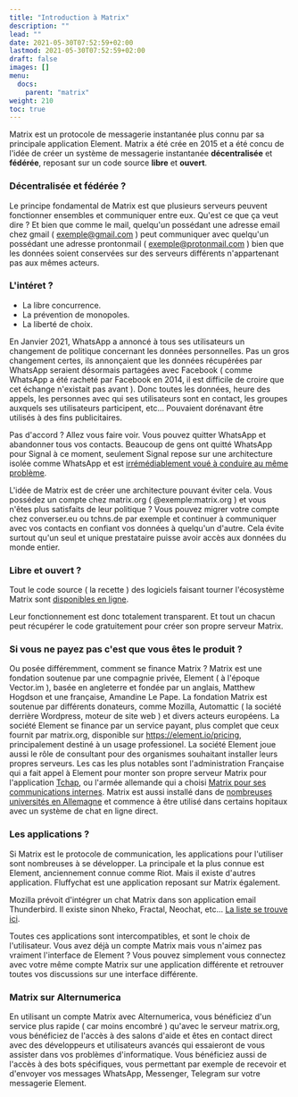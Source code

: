 ```yaml
---
title: "Introduction à Matrix"
description: ""
lead: ""
date: 2021-05-30T07:52:59+02:00
lastmod: 2021-05-30T07:52:59+02:00
draft: false
images: []
menu:
  docs:
    parent: "matrix"
weight: 210
toc: true
---
```




Matrix est un protocole de messagerie instantanée plus connu par sa principale application Element.
Matrix a été crée en 2015 et a été concu de l'idée de créer un système de messagerie instantanée **décentralisée** et **fédérée**, reposant sur un code source **libre** et **ouvert**.

### Décentralisée et fédérée ?

Le principe fondamental de Matrix est que plusieurs serveurs peuvent fonctionner ensembles et communiquer entre eux. Qu'est ce que ça veut dire ? Et bien que comme le mail, quelqu'un possédant une adresse email chez gmail ( exemple@gmail.com ) peut communiquer avec quelqu'un possédant une adresse prontonmail ( exemple@protonmail.com ) bien que les données soient conservées sur des serveurs différents n'appartenant pas aux mêmes acteurs.

### L'intéret ?

- La libre concurrence.
- La prévention de monopoles.
- La liberté de choix.

En Janvier 2021, WhatsApp a annoncé à tous ses utilisateurs un changement de politique concernant les données personnelles. Pas un gros changement certes, ils annonçaient que les données récupérées par WhatsApp seraient désormais partagées avec Facebook ( comme WhatsApp a été racheté par Facebook en 2014, il est difficile de croire que cet échange n'existait pas avant ). Donc toutes les données, heure des appels, les personnes avec qui ses utilisateurs sont en contact, les groupes auxquels ses utilisateurs participent, etc... Pouvaient dorénavant être utilisés à des fins publicitaires.

Pas d'accord ? Allez vous faire voir. Vous pouvez quitter WhatsApp et abandonner tous vos contacts.
Beaucoup de gens ont quitté WhatsApp pour Signal à ce moment, seulement Signal repose sur une architecture isolée comme WhatsApp et est [irrémédiablement voué à conduire au même problème](https://matrix.org/blog/2020/01/02/on-privacy-versus-freedom).

L'idée de Matrix est de créer une architecture pouvant éviter cela. Vous possédez un compte chez matrix.org ( @exemple:matrix.org ) et vous n'êtes plus satisfaits de leur politique ? Vous pouvez migrer votre compte chez converser.eu ou tchns.de par exemple et continuer à communiquer avec vos contacts en confiant vos données à quelqu'un d'autre.
Cela évite surtout qu'un seul et unique prestataire puisse avoir accès aux données du monde entier.

### Libre et ouvert ?

Tout le code source ( la recette ) des logiciels faisant tourner l'écosystème Matrix sont [disponibles en ligne](https://github.com/matrix-org/).

Leur fonctionnement est donc totalement transparent. Et tout un chacun peut récupérer le code gratuitement pour créer son propre serveur Matrix.


### Si vous ne payez pas c'est que vous êtes le produit ?

Ou posée différemment, comment se finance Matrix ?
Matrix est une fondation soutenue par une compagnie privée, Element ( à l'époque Vector.im ), basée en angleterre et fondée par un anglais, Matthew Hogdson et une française, Amandine Le Pape.
La fondation Matrix est soutenue par différents donateurs, comme Mozilla, Automattic ( la société derrière Wordpress, moteur de site web ) et divers acteurs européens.
La société Element se finance par un service payant, plus complet que ceux fournit par matrix.org, disponible sur https://element.io/pricing, principalement destiné à un usage professionel.
La société Element joue aussi le rôle de consultant pour des organismes souhaitant installer leurs propres serveurs. Les cas les plus notables sont l'administration Française qui a fait appel à Element pour monter son propre serveur Matrix pour l'application [Tchap](https://www.tchap.gouv.fr/), ou l'armée allemande qui a choisi [Matrix pour ses communications internes](https://techastuce.com/matrix-instant-messenger-la-bundeswehr-mise-sur-lopen-source-en-service/).
Matrix est aussi installé dans de [nombreuses universités en Allemagne](https://doc.matrix.tu-dresden.de/en/why/) et commence à être utilisé dans certains hopitaux avec un système de chat en ligne direct.

### Les applications ?

Si Matrix est le protocole de communication, les applications pour l'utiliser sont nombreuses à se développer.
La principale et la plus connue est Element, anciennement connue comme Riot.
Mais il existe d'autres application. Fluffychat est une application reposant sur Matrix également.

Mozilla prévoit d'intégrer un chat Matrix dans son application email Thunderbird. Il existe sinon Nheko, Fractal, Neochat, etc...
[La liste se trouve ici](https://matrix.org/clients/).

Toutes ces applications sont intercompatibles, et sont le choix de l'utilisateur. Vous avez déjà un compte Matrix mais vous n'aimez pas vraiment l'interface de Element ? Vous pouvez simplement vous connectez avec votre même compte Matrix sur une application différente et retrouver toutes vos discussions sur une interface différente.


### Matrix sur Alternumerica

En utilisant un compte Matrix avec Alternumerica, vous bénéficiez d'un service plus rapide ( car moins encombré ) qu'avec le serveur matrix.org, vous bénéficiez de l'accès à des salons d'aide et êtes en contact direct avec des développeurs et utilisateurs avancés qui essaieront de vous assister dans vos problèmes d'informatique.
Vous bénéficiez aussi de l'accès à des bots spécifiques, vous permettant par exemple de recevoir et d'envoyer vos messages WhatsApp, Messenger, Telegram sur votre messagerie Element.
